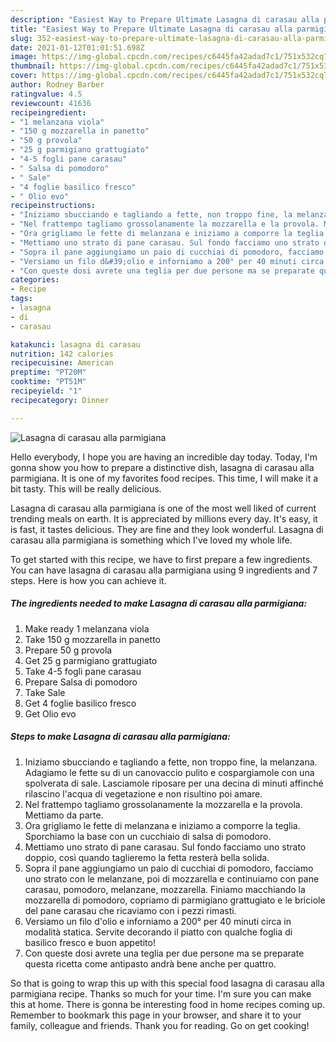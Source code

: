 ```yaml
---
description: "Easiest Way to Prepare Ultimate Lasagna di carasau alla parmigiana"
title: "Easiest Way to Prepare Ultimate Lasagna di carasau alla parmigiana"
slug: 352-easiest-way-to-prepare-ultimate-lasagna-di-carasau-alla-parmigiana
date: 2021-01-12T01:01:51.698Z
image: https://img-global.cpcdn.com/recipes/c6445fa42adad7c1/751x532cq70/lasagna-di-carasau-alla-parmigiana-recipe-main-photo.jpg
thumbnail: https://img-global.cpcdn.com/recipes/c6445fa42adad7c1/751x532cq70/lasagna-di-carasau-alla-parmigiana-recipe-main-photo.jpg
cover: https://img-global.cpcdn.com/recipes/c6445fa42adad7c1/751x532cq70/lasagna-di-carasau-alla-parmigiana-recipe-main-photo.jpg
author: Rodney Barber
ratingvalue: 4.5
reviewcount: 41636
recipeingredient:
- "1 melanzana viola"
- "150 g mozzarella in panetto"
- "50 g provola"
- "25 g parmigiano grattugiato"
- "4-5 fogli pane carasau"
- " Salsa di pomodoro"
- " Sale"
- "4 foglie basilico fresco"
- " Olio evo"
recipeinstructions:
- "Iniziamo sbucciando e tagliando a fette, non troppo fine, la melanzana. Adagiamo le fette su di un canovaccio pulito e cospargiamole con una spolverata di sale. Lasciamole riposare per una decina di minuti affinché rilascino l&#39;acqua di vegetazione e non risultino poi amare."
- "Nel frattempo tagliamo grossolanamente la mozzarella e la provola. Mettiamo da parte."
- "Ora grigliamo le fette di melanzana e iniziamo a comporre la teglia. Sporchiamo la base con un cucchiaio di salsa di pomodoro."
- "Mettiamo uno strato di pane carasau. Sul fondo facciamo uno strato doppio, così quando taglieremo la fetta resterà bella solida."
- "Sopra il pane aggiungiamo un paio di cucchiai di pomodoro, facciamo uno strato con le melanzane, poi di mozzarella e continuiamo con pane carasau, pomodoro, melanzane, mozzarella. Finiamo macchiando la mozzarella di pomodoro, copriamo di parmigiano grattugiato e le briciole del pane carasau che ricaviamo con i pezzi rimasti."
- "Versiamo un filo d&#39;olio e inforniamo a 200° per 40 minuti circa in modalità statica. Servite decorando il piatto con qualche foglia di basilico fresco e buon appetito!"
- "Con queste dosi avrete una teglia per due persone ma se preparate questa ricetta come antipasto andrà bene anche per quattro."
categories:
- Recipe
tags:
- lasagna
- di
- carasau

katakunci: lasagna di carasau 
nutrition: 142 calories
recipecuisine: American
preptime: "PT20M"
cooktime: "PT51M"
recipeyield: "1"
recipecategory: Dinner

---
```



![Lasagna di carasau alla parmigiana](https://img-global.cpcdn.com/recipes/c6445fa42adad7c1/751x532cq70/lasagna-di-carasau-alla-parmigiana-recipe-main-photo.jpg)

Hello everybody, I hope you are having an incredible day today. Today, I'm gonna show you how to prepare a distinctive dish, lasagna di carasau alla parmigiana. It is one of my favorites food recipes. This time, I will make it a bit tasty. This will be really delicious.



Lasagna di carasau alla parmigiana is one of the most well liked of current trending meals on earth. It is appreciated by millions every day. It's easy, it is fast, it tastes delicious. They are fine and they look wonderful. Lasagna di carasau alla parmigiana is something which I've loved my whole life.


To get started with this recipe, we have to first prepare a few ingredients. You can have lasagna di carasau alla parmigiana using 9 ingredients and 7 steps. Here is how you can achieve it.

<!--inarticleads1-->

##### The ingredients needed to make Lasagna di carasau alla parmigiana:

1. Make ready 1 melanzana viola
1. Take 150 g mozzarella in panetto
1. Prepare 50 g provola
1. Get 25 g parmigiano grattugiato
1. Take 4-5 fogli pane carasau
1. Prepare  Salsa di pomodoro
1. Take  Sale
1. Get 4 foglie basilico fresco
1. Get  Olio evo




<!--inarticleads2-->

##### Steps to make Lasagna di carasau alla parmigiana:

1. Iniziamo sbucciando e tagliando a fette, non troppo fine, la melanzana. Adagiamo le fette su di un canovaccio pulito e cospargiamole con una spolverata di sale. Lasciamole riposare per una decina di minuti affinché rilascino l&#39;acqua di vegetazione e non risultino poi amare.
1. Nel frattempo tagliamo grossolanamente la mozzarella e la provola. Mettiamo da parte.
1. Ora grigliamo le fette di melanzana e iniziamo a comporre la teglia. Sporchiamo la base con un cucchiaio di salsa di pomodoro.
1. Mettiamo uno strato di pane carasau. Sul fondo facciamo uno strato doppio, così quando taglieremo la fetta resterà bella solida.
1. Sopra il pane aggiungiamo un paio di cucchiai di pomodoro, facciamo uno strato con le melanzane, poi di mozzarella e continuiamo con pane carasau, pomodoro, melanzane, mozzarella. Finiamo macchiando la mozzarella di pomodoro, copriamo di parmigiano grattugiato e le briciole del pane carasau che ricaviamo con i pezzi rimasti.
1. Versiamo un filo d&#39;olio e inforniamo a 200° per 40 minuti circa in modalità statica. Servite decorando il piatto con qualche foglia di basilico fresco e buon appetito!
1. Con queste dosi avrete una teglia per due persone ma se preparate questa ricetta come antipasto andrà bene anche per quattro.




So that is going to wrap this up with this special food lasagna di carasau alla parmigiana recipe. Thanks so much for your time. I'm sure you can make this at home. There is gonna be interesting food in home recipes coming up. Remember to bookmark this page in your browser, and share it to your family, colleague and friends. Thank you for reading. Go on get cooking!
